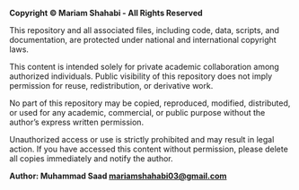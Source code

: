 **Copyright © Mariam Shahabi - All Rights Reserved**

This repository and all associated files, including code, data, scripts, and documentation, are protected under national and international copyright laws.

This content is intended solely for private academic collaboration among authorized individuals. Public visibility of this repository does not imply permission for reuse, redistribution, or derivative work.

No part of this repository may be copied, reproduced, modified, distributed, or used for any academic, commercial, or public purpose without the author’s express written permission.

Unauthorized access or use is strictly prohibited and may result in legal action. If you have accessed this content without permission, please delete all copies immediately and notify the author.

**Author: Muhammad Saad <mariamshahabi03@gmail.com>**
